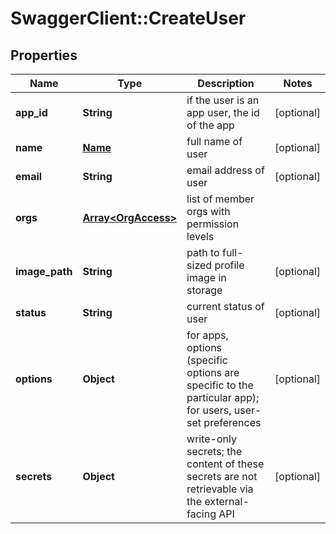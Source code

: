 # SwaggerClient::CreateUser

## Properties
Name | Type | Description | Notes
------------ | ------------- | ------------- | -------------
**app_id** | **String** | if the user is an app user, the id of the app | [optional] 
**name** | [**Name**](Name.md) | full name of user | [optional] 
**email** | **String** | email address of user | [optional] 
**orgs** | [**Array&lt;OrgAccess&gt;**](OrgAccess.md) | list of member orgs with permission levels | 
**image_path** | **String** | path to full-sized profile image in storage | [optional] 
**status** | **String** | current status of user | [optional] 
**options** | **Object** | for apps, options (specific options are specific to the particular app); for users, user-set preferences | [optional] 
**secrets** | **Object** | write-only secrets; the content of these secrets are not retrievable via the external-facing API | [optional] 


